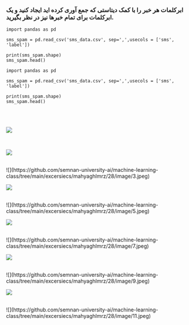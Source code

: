 <div dir="">
  
  ###  ابرکلمات هر خبر را با کمک دیتاستی که جمع آوری کرده اید ایجاد کنید و یک ابرکلمات برای تمام خبرها نیز در نظر بگیرید.
  
  ```
import pandas as pd

sms_spam = pd.read_csv('sms_data.csv', sep=',',usecols = ['sms', 'label'])

print(sms_spam.shape)
sms_spam.head()

```
  ```
import pandas as pd

sms_spam = pd.read_csv('sms_data.csv', sep=',',usecols = ['sms', 'label'])

print(sms_spam.shape)
sms_spam.head()

```
  <br/>
  
  <br/>
  
  
  ![](https://github.com/semnan-university-ai/machine-learning-class/tree/main/excersiecs/mahyaghlmrz/28/image/1.jpeg)
  
  <br/>
  
  ![](https://github.com/semnan-university-ai/machine-learning-class/tree/main/excersiecs/mahyaghlmrz/28/image/2.jpeg)
  
  <br/>
  ![](https://github.com/semnan-university-ai/machine-learning-class/tree/main/excersiecs/mahyaghlmrz/28/image/3.jpeg)
  
  <br/>
  
  ![](https://github.com/semnan-university-ai/machine-learning-class/tree/main/excersiecs/mahyaghlmrz/28/image/4.jpeg)
  
  <br/>
  ![](https://github.com/semnan-university-ai/machine-learning-class/tree/main/excersiecs/mahyaghlmrz/28/image/5.jpeg)
  
  <br/>
  
  ![](https://github.com/semnan-university-ai/machine-learning-class/tree/main/excersiecs/mahyaghlmrz/28/image/6.jpeg)
  
  <br/>
  ![](https://github.com/semnan-university-ai/machine-learning-class/tree/main/excersiecs/mahyaghlmrz/28/image/7.jpeg)
  
  <br/>
  
  ![](https://github.com/semnan-university-ai/machine-learning-class/tree/main/excersiecs/mahyaghlmrz/28/image/8.jpeg)
  
  <br/>
  ![](https://github.com/semnan-university-ai/machine-learning-class/tree/main/excersiecs/mahyaghlmrz/28/image/9.jpeg)
  
  <br/>
  
  ![](https://github.com/semnan-university-ai/machine-learning-class/tree/main/excersiecs/mahyaghlmrz/28/image/10.jpeg)
  
  <br/>
  ![](https://github.com/semnan-university-ai/machine-learning-class/tree/main/excersiecs/mahyaghlmrz/28/image/11.jpeg)
  
  <br/>

  
  
  <br/>
  
  </div>
